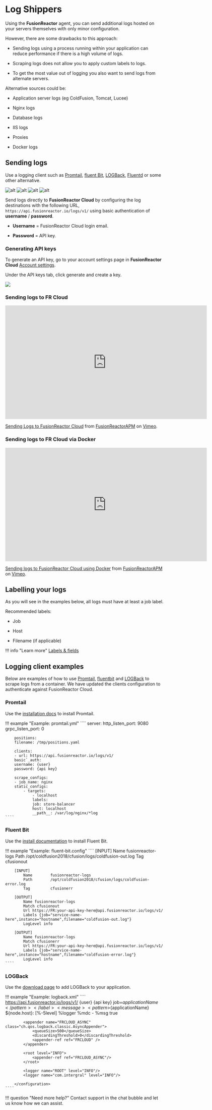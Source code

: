 # Log Shippers

Using the **FusionReactor** agent, you can send additional logs hosted on your servers themselves with only minor configuration.

However, there are some drawbacks to this approach:

- Sending logs using a process running within your application can reduce performance if there is a high volume of logs.

- Scraping logs does not allow you to apply custom labels to logs.

- To get the most value out of logging you also want to send logs from alternate servers.

Alternative sources could be:

- Application server logs (eg ColdFusion, Tomcat, Lucee)

- Nginx logs

- Database logs

- IIS logs

- Proxies

- Docker logs



## Sending logs

Use a logging client such as [Promtail](https://grafana.com/docs/loki/latest/clients/promtail/), [fluent Bit](https://fluentbit.io/), [LOGBack](https://logback.qos.ch/), [Fluentd](https://www.fluentd.org/) or some other alternative.


![alt](/Monitor-your-data/Log-monitoring/images/promtail.png) ![alt](/Monitor-your-data/Log-monitoring/images/fluentbit.png) ![alt](/Monitor-your-data/Log-monitoring/images/logback.png) ![alt](/Monitor-your-data/Log-monitoring/images/fluentd.png)


Send logs directly to **FusionReactor Cloud** by configuring the log destinations with the following URL,  ````https://api.fusionreactor.io/logs/v1/```` using basic authentication of **username** / **password**.

* **Username** = FusionReactor Cloud login email.

* **Password** = API key.

### Generating API keys
To generate an API key, go to your account settings page in **FusionReactor Cloud** [Account settings](https://app.fusionreactor.io/account/settings). 

Under the API keys tab, click generate and create a key.

![](/Monitor-your-data/Log-monitoring/images/apiKeys.png)

### Sending logs to FR Cloud

<iframe src="https://player.vimeo.com/video/822999363?h=0b350ab4ef" width="640" height="360" frameborder="0" allow="autoplay; fullscreen; picture-in-picture" allowfullscreen></iframe>
<p><a href="https://vimeo.com/822999363">Sending Logs to FusionReactor Cloud</a> from <a href="https://vimeo.com/user109619720">FusionReactorAPM</a> on <a href="https://vimeo.com">Vimeo</a>.</p>

### Sending logs to FR Cloud via Docker

<iframe src="https://player.vimeo.com/video/822996563?h=1ecb2a5ef8" width="640" height="360" frameborder="0" allow="autoplay; fullscreen; picture-in-picture" allowfullscreen></iframe>
<p><a href="https://vimeo.com/822996563">Sending logs to FusionReactor Cloud using Docker</a> from <a href="https://vimeo.com/user109619720">FusionReactorAPM</a> on <a href="https://vimeo.com">Vimeo</a>.</p>

## Labelling your logs

As you will see in the examples below, all logs must have at least a job label.

Recommended labels:

- Job

- Host

- Filename (if applicable)

!!! info "Learn more"
    [Labels & fields](/Monitor-your-data/Log-monitoring/labels-and-fields/)

## Logging client examples

Below are examples of how to use [Promtail](https://grafana.com/docs/loki/latest/clients/promtail/), [fluentbit](https://fluentbit.io/) and [LOGBack](https://logback.qos.ch/) to scrape logs from a container. We have updated the clients configuration to authenticate against FusionReactor Cloud.

### Promtail

Use the [installation docs](https://grafana.com/docs/loki/latest/clients/promtail/installation/) to install Promtail.


!!! example "Example: promtail.yml"
    ````
        server:
        http_listen_port: 9080
        grpc_listen_port: 0
        
        positions:
        filename: /tmp/positions.yaml
        
        clients:
        - url: https://api.fusionreactor.io/logs/v1/
        basic`_auth:
        username: {user}
        password: {api key}
        
        scrape_configs:
        - job_name: nginx
        static_configs:
            - targets:
                - localhost
                labels:
                job: store-balancer
                host: localhost
                __path__: /var/log/nginx/*log
    ````

### Fluent Bit
Use the [install documentation](https://docs.fluentbit.io/manual) to install Fluent Bit.


!!! example "Example: fluent-bit.config"
    ````
        [INPUT]
            Name        fusionreactor-logs
            Path        /opt/coldfusion2018/cfusion/logs/coldfusion-out.log
            Tag         cfusionout
        
        [INPUT]
            Name        fusionreactor-logs
            Path        /opt/coldfusion2018/cfusion/logs/coldfusion-error.log
            Tag         cfusionerr
        
        [OUTPUT]
            Name fusionreactor-logs
            Match cfusionout
            Url https://FR:your-api-key-here@api.fusionreactor.io/logs/v1/
            Labels {job="service-name-here",instance="hostname",filename="coldfusion-out.log"}
            LogLevel info
        
        [OUTPUT]
            Name fusionreactor-logs
            Match cfusionerr
            Url https://FR:your-api-key-here@api.fusionreactor.io/logs/v1/
            Labels {job="service-name-here",instance="hostname",filename="coldfusion-error.log"}
            LogLevel info
    ````

### LOGBack

Use the [download page](http://logback.qos.ch/download.html) to add LOGBack to your application.


!!! example "Example: logback.xml"
    ````
        <configuration>   
            <appender name="FRCLOUD" class="com.github.loki4j.logback.Loki4jAppender">
                <http>
                    <url>https://api.fusionreactor.io/logs/v1/</url>
                    <auth>
                        <username>{user}</username>
                        <password>{api key}</password>
                    </auth>
                </http>
                <format>
                    <label>
                        <pattern>job=${applicationName}</pattern>
                    </label>
                    <message>
                        <pattern>${applicationName} ${node.host}: [%-5level] %logger %mdc - %msg</pattern>
                    </message>
                    <sortByTime>true</sortByTime>
                </format>
            </appender>
        
            <appender name="FRCLOUD_ASYNC" class="ch.qos.logback.classic.AsyncAppender">
                <queueSize>500</queueSize>
                <discardingThreshold>0</discardingThreshold>
                <appender-ref ref="FRCLOUD" />
            </appender>
        
            <root level="INFO">
                <appender-ref ref="FRCLOUD_ASYNC"/>
            </root>
        
            <logger name="ROOT" level="INFO"/>
            <logger name="com.intergral" level="INFO"/>
        
        </configuration>
    ````
!!! question "Need more help?"
    Contact support in the chat bubble and let us know how we can assist.